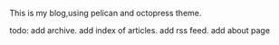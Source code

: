 This is my blog,using pelican and octopress theme.



todo:
add archive.
add index of articles. 
add rss feed.
add about page
